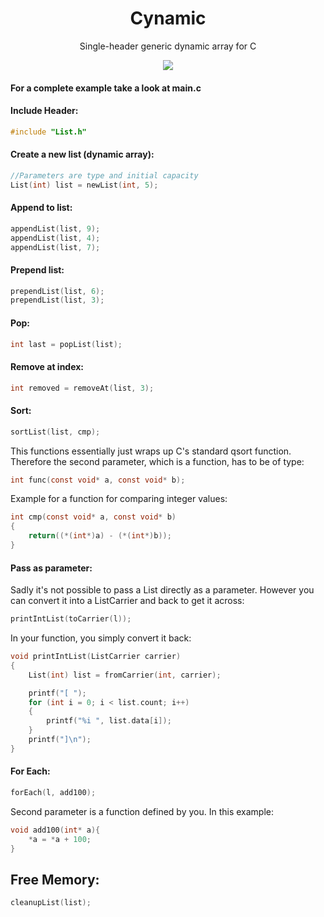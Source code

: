 <h1 align="center">Cynamic</h1>

<p align="center">
Single-header generic dynamic array for C
</p>
<p align="center">
    <img src="https://img.shields.io/badge/-Language-blue?style=for-the-badge&logo=c" />
</div>

<h4>For a complete example take a look at main.c</h4>

<h4>Include Header:</h4>

```c
#include "List.h"
```

<h4>Create a new list (dynamic array):</h4>

```c
//Parameters are type and initial capacity
List(int) list = newList(int, 5);
```

<h4>Append to list:</h4>

```c
appendList(list, 9);
appendList(list, 4);
appendList(list, 7);
```

<h4>Prepend list:</h4>

```c
prependList(list, 6);
prependList(list, 3);
```

<h4>Pop:</h4>

```c
int last = popList(list);
```

<h4>Remove at index:</h4>

```c
int removed = removeAt(list, 3);
```

<h4>Sort:</h4>

```c
sortList(list, cmp);
```
This functions essentially just wraps up C's standard qsort function.<br>
Therefore the second parameter, which is a function, has to be of type:
```c
int func(const void* a, const void* b);
```
Example for a function for comparing integer values:
```c
int cmp(const void* a, const void* b)
{
    return((*(int*)a) - (*(int*)b));
}
```

<h4>Pass as parameter:</h4>
Sadly it's not possible to pass a List directly as a parameter.
However you can convert it into a ListCarrier and back to get it across:

```c
printIntList(toCarrier(l));
```

In your function, you simply convert it back:
```c
void printIntList(ListCarrier carrier)
{
    List(int) list = fromCarrier(int, carrier);

    printf("[ ");
    for (int i = 0; i < list.count; i++)
    {
        printf("%i ", list.data[i]);
    }
    printf("]\n");
}
```

<h4>For Each:</h4>

```c
forEach(l, add100);
```
Second parameter is a function defined by you. In this example:

```c
void add100(int* a){
    *a = *a + 100;
}
```

<h2>Free Memory:</h2>

```c
cleanupList(list);
```
